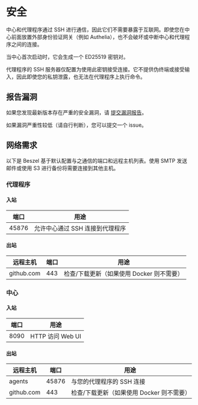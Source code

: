 # 安全

中心和代理程序通过 SSH 进行通信，因此它们不需要暴露于互联网。即使您在中心前面放置外部身份验证网关（例如 Authelia），也不会破坏或中断中心和代理程序之间的连接。

当中心首次启动时，它会生成一个 ED25519 密钥对。

代理程序的 SSH 服务器仅配置为使用此密钥接受连接。它不提供伪终端或接受输入，因此即使您的私钥泄露，也无法在代理程序上执行命令。

## 报告漏洞

如果您发现最新版本存在严重的安全漏洞，请 [提交漏洞报告](https://github.com/henrygd/beszel/security/advisories/new)。

如果漏洞严重性较低（请自行判断），您可以提交一个 issue。

## 网络需求

以下是 Beszel 基于默认配置与之通信的端口和远程主机列表。使用 SMTP 发送邮件或使用 S3 进行备份将需要连接到其他主机。

### 代理程序

#### 入站

| 端口  | 用途                            |
| ----- | ------------------------------- |
| 45876 | 允许中心通过 SSH 连接到代理程序 |

#### 出站

| 远程主机   | 端口 | 用途                                      |
| ---------- | ---- | ----------------------------------------- |
| github.com | 443  | 检查/下载更新（如果使用 Docker 则不需要） |

### 中心

#### 入站

| 端口 | 用途             |
| ---- | ---------------- |
| 8090 | HTTP 访问 Web UI |

#### 出站

| 远程主机   | 端口  | 用途                                      |
| ---------- | ----- | ----------------------------------------- |
| agents     | 45876 | 与您的代理程序的 SSH 连接                 |
| github.com | 443   | 检查/下载更新（如果使用 Docker 则不需要） | 

